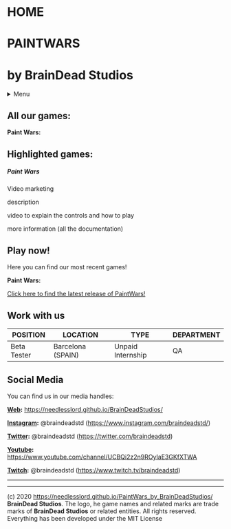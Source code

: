 # HOME


# PAINTWARS

# by BrainDead Studios

<details>
  <summary>Menu</summary>

+ <p><a href="http://example.com/" title="Home"> Home</a></p>
+ <p><a href="http://example.com/" title="Games"> Games</a></p>
+ <p><a href="http://example.com/" title="About us"> About us</a></p>
+ <p><a href="http://example.com/" title="Jobs"> Jobs</a></p>
+ <p><a href="http://example.com/" title="Community"> Community</a></p>     
+ <p><a href="http://example.com/" title="Support"> Support</a></p>
+ <p><a href="http://example.com/" title="Bugs and Feedback"> Bugs and Feedback</a></p>

</details>


## All our games:

**Paint Wars:** 

## Highlighted games:

##### Paint Wars

Video marketing

description

video to explain the controls and how to play

more information (all the documentation)

## Play now!

Here you can find our most recent games!

**Paint Wars:** 

[Click here to find the latest release of PaintWars!](https://github.com/Needlesslord/PaintWars_by_BrainDeadStudios/releases)


## Work with us

|  POSITION   |     LOCATION      |       TYPE        |  DEPARTMENT |
| ----------- | ----------------- | ----------------- | ----------- | 
| Beta Tester | Barcelona (SPAIN) | Unpaid Internship |     QA      |




## Social Media

You can find us in our media handles:

**[Web](https://needlesslord.github.io/BrainDeadStudios/):** https://needlesslord.github.io/BrainDeadStudios/

**[Instagram](https://www.instagram.com/braindeadstd/):**  @braindeadstd (https://www.instagram.com/braindeadstd/)

**[Twitter](https://twitter.com/braindeadstd):** @braindeadstd (https://twitter.com/braindeadstd)

**[Youtube](https://www.youtube.com/channel/UCBQi2z2n9ROyIaE3GKfXTWA):** https://www.youtube.com/channel/UCBQi2z2n9ROyIaE3GKfXTWA

**[Twitch](https://www.twitch.tv/braindeadstd):**  @braindeadstd (https://www.twitch.tv/braindeadstd)


***

***

(c) 2020 https://needlesslord.github.io/PaintWars_by_BrainDeadStudios/ **BrainDead Studios**. The logo, he game names and related marks are trade marks of **BrainDead Studios** or related entities. All rights reserved. Everything has been developed under the MIT License
